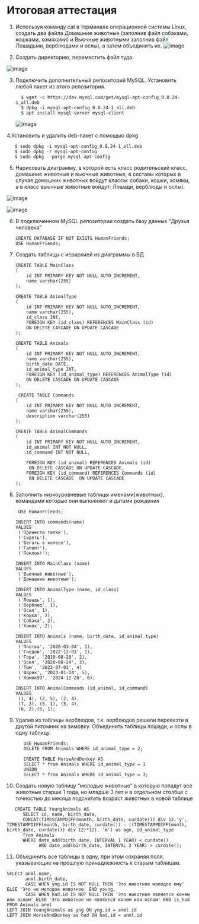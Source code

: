 # Итоговая аттестация
1. Используя команду cat в терминале операционной системы Linux, создать два файла Домашние животные (заполнив файл собаками, кошками, хомяками) и Вьючные животными заполнив файл Лошадьми, верблюдами и ослы), а затем объединить их.
![image](https://github.com/user-attachments/assets/5e070d12-a401-41b3-9319-dba1975f316a)

2. Создать директорию, переместить файл туда.
   
![image](https://github.com/user-attachments/assets/f9ae38f8-99bb-4000-8c40-188b8f415921)

3. Подключить дополнительный репозиторий MySQL. Установить любой пакет из этого репозитория.
   ```
     $ wget -c https://dev.mysql.com/get/mysql-apt-config_0.8.24-1_all.deb
     $ dpkg -i mysql-apt-config_0.8.24-1_all.deb
     $ apt install mysql-server mysql-client
   ```
   ![image](https://github.com/user-attachments/assets/7741d61e-7418-48a0-a2a7-b5f2c476efd3)

4.Установить и удалить deb-пакет с помощью dpkg

```
   $ sudo dpkg -i mysql-apt-config_0.8.24-1_all.deb
   $ sudo dpkg -r mysql-apt-config
   $ sudo dpkg --purge mysql-apt-config
```
5. Нарисовать диаграмму, в которой есть класс родительский класс, домашние животные и вьючные животные, в составы которых в случае домашних животных войдут классы: собаки, кошки, хомяки, а в класс вьючные животные войдут: Лошади, верблюды и ослы).
   
![image](https://github.com/user-attachments/assets/d2de2162-7527-458e-836e-29eb49058448)

![image](https://github.com/user-attachments/assets/d9bf898d-929c-4c2f-af83-6699ed7a6422)

6. В подключенном MySQL репозитории создать базу данных “Друзья человека”
   ```
   CREATE DATABASE IF NOT EXISTS HumanFriends;
   USE HumanFriends;
   ```
7. Создать таблицы с иерархией из диаграммы в БД
   ```
   CREATE TABLE MainClass
   (
       id INT PRIMARY KEY NOT NULL AUTO_INCREMENT,
       name varchar(255)
   );
   
   CREATE TABLE AnimalType
   (
       id INT PRIMARY KEY NOT NULL AUTO_INCREMENT,
       name varchar(255),
       id_class INT,
       FOREIGN KEY (id_class) REFERENCES MainClass (id)
       ON DELETE CASCADE ON UPDATE CASCADE
   );
   
   CREATE TABLE Animals
   (
       id INT PRIMARY KEY NOT NULL AUTO_INCREMENT,
       name varchar(255),
       birth_date DATE,
       id_animal_type INT,
       FOREIGN KEY (id_animal_type) REFERENCES AnimalType (id)
       ON DELETE CASCADE ON UPDATE CASCADE
   );

    CREATE TABLE Commands
   (
       id INT PRIMARY KEY NOT NULL AUTO_INCREMENT,
       name varchar(255),
       description varchar(255)
   );
   
   CREATE TABLE AnimalCommands
   (
       id INT PRIMARY KEY NOT NULL AUTO_INCREMENT,
       id_animal INT NOT NULL,
       id_command INT NOT NULL,

       FOREIGN KEY (id_animal) REFERENCES Animals (id)
        ON DELETE CASCADE ON UPDATE CASCADE,
       FOREIGN KEY (id_command) REFERENCES Commands (id)
        ON DELETE CASCADE  ON UPDATE CASCADE
   );
   ```
8. Заполнить низкоуровневые таблицы именами(животных), командами которые они выполняют и датами рождения
      ```
       USE HumanFriends;

      INSERT INTO commands(name)
      VALUES
       ('Принести тапки'),
       ('Сидеть'),
       ('Бегать в колесе'),
       ('Галоп!'),
       ('Поклон!');
      
      INSERT INTO MainClass (name)
      VALUES
       ('Вьючные животные'),
       ('Домашние животные');
      
      INSERT INTO AnimalType (name, id_class)
      VALUES
       ('Лошадь', 1),
       ('Верблюд', 1),
       ('Осел', 1),
       ('Кошка', 2),
       ('Собака', 2),
       ('Хомяк', 2);
      
      INSERT INTO Animals (name, birth_date, id_animal_type)
      VALUES
       ('Плотва', '2020-03-04', 1),
       ('Гнедой', '2022-12-01', 1),
       ('Гора', '2019-08-20', 2),
       ('Осел', '2020-08-24', 3),
       ('Том', '2023-07-01', 4)
       ('Шарик', '2023-01-24', 5),
       ('Хомяк99', '2024-12-20', 6);
      
      INSERT INTO AnimalCommands (id_animal, id_command)
      VALUES
       (1, 4), (2, 5), (2, 4),
       (7, 3), (5, 1), (5, 4),
       (6, 2),(6, 1);
      ```
9. Удалив из таблицы верблюдов, т.к. верблюдов решили перевезти в другой питомник на зимовку. Объединить таблицы лошади, и ослы в одну таблицу.
   ```
      USE HumanFriends;
      DELETE FROM Animals WHERE id_animal_type = 2;
   
      CREATE TABLE HorseAndDonkey AS
      SELECT * from Animals WHERE id_animal_type = 1
      UNION
      SELECT * from Animals WHERE id_animal_type = 3;
   ```
10. Создать новую таблицу “молодые животные” в которую попадут все животные старше 1 года, но младше 3 лет и в отдельном столбце с точностью до месяца подсчитать возраст животных в новой таблице
   ```
      CREATE TABLE YoungAnimals AS
         SELECT id, name, birth_date, 
         CONCAT(TIMESTAMPDIFF(month, birth_date, curdate()) div 12,'y', TIMESTAMPDIFF(month, birth_date, curdate()) - ((TIMESTAMPDIFF(month, birth_date, curdate()) div 12)*12), 'm') as age, id_animal_type 
         from Animals 
         WHERE date_add(birth_date, INTERVAL 1 YEAR) < curdate() 
               AND date_add(birth_date, INTERVAL 3 YEAR) > curdate();
   ```
11. Объединить все таблицы в одну, при этом сохраняя поля, указывающие на прошлую принадлежность к старым таблицам.
   ```
   SELECT anml.name,
          anml.birth_date,
          CASE WHEN yng.id IS NOT NULL THEN 'Это животное молодое ему' ELSE 'Это не молодое животное' END young,
          CASE WHEN had.id IS NOT NULL THEN 'Это животное является конем или ослом' ELSE 'Это животное не является конем или ослом' END is_had          
   FROM Animals anml
   LEFT JOIN YoungAnimals as yng ON yng.id = anml.id
   LEFT JOIN HorseAndDonkey as had ON had.id = anml.id
   ```
    






